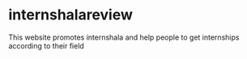 # internshalareview
This website promotes internshala and help people to get internships according to their field

